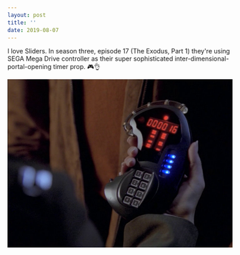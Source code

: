 ```yaml
---
layout: post
title: ''
date: 2019-08-07
---
```


I love Sliders. In season three, episode 17 (The Exodus, Part 1) they're using SEGA Mega Drive controller as their super sophisticated inter-dimensional-portal-opening timer prop. 🎮👌

![Screenshot of Sliders S03E17 showing the Mega Drive gamepad](/assets/blog/sliders-gamepad3.jpg)
